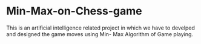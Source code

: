 # Min-Max-on-Chess-game
This is an artificial intelligence related project in which we have to develped  and designed the game moves using Min- Max Algorithm of Game playing.
